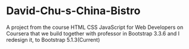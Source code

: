 # David-Chu-s-China-Bistro
A project from the course HTML CSS JavaScript for Web Developers on Coursera that we build together with professor in Bootstrap 3.3.6 and I redesign it, to Bootstrap 5.1.3(Current)
